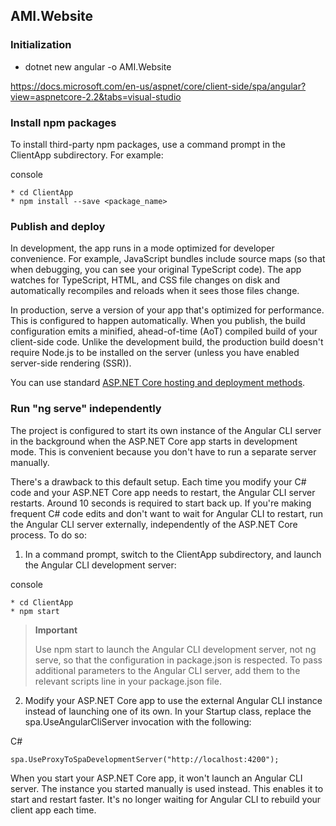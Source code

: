 ## AMI.Website

### Initialization

* dotnet new angular -o AMI.Website

https://docs.microsoft.com/en-us/aspnet/core/client-side/spa/angular?view=aspnetcore-2.2&tabs=visual-studio

### Install npm packages

To install third-party npm packages, use a command prompt in the ClientApp subdirectory. For example:

console
```
* cd ClientApp
* npm install --save <package_name>
```

### Publish and deploy

In development, the app runs in a mode optimized for developer convenience. 
For example, JavaScript bundles include source maps (so that when debugging, you can see your original TypeScript code). 
The app watches for TypeScript, HTML, and CSS file changes on disk and automatically recompiles and reloads when it sees those files change.

In production, serve a version of your app that's optimized for performance. 
This is configured to happen automatically. 
When you publish, the build configuration emits a minified, ahead-of-time (AoT) compiled build of your client-side code. 
Unlike the development build, the production build doesn't require Node.js to be installed on the server (unless you have enabled server-side rendering (SSR)).

You can use standard [ASP.NET Core hosting and deployment methods](https://docs.microsoft.com/en-us/aspnet/core/host-and-deploy/index?view=aspnetcore-2.2).

### Run "ng serve" independently

The project is configured to start its own instance of the Angular CLI server in the background when the ASP.NET Core app starts in development mode. 
This is convenient because you don't have to run a separate server manually.

There's a drawback to this default setup. Each time you modify your C# code and your ASP.NET Core app needs to restart, the Angular CLI server restarts. 
Around 10 seconds is required to start back up. 
If you're making frequent C# code edits and don't want to wait for Angular CLI to restart, run the Angular CLI server externally, independently of the ASP.NET Core process. 
To do so:

1. In a command prompt, switch to the ClientApp subdirectory, and launch the Angular CLI development server:

console 
```
* cd ClientApp
* npm start
```

> **Important**
> 
> Use npm start to launch the Angular CLI development server, not ng serve, so that the configuration in package.json is respected. 
> To pass additional parameters to the Angular CLI server, add them to the relevant scripts line in your package.json file.

2. Modify your ASP.NET Core app to use the external Angular CLI instance instead of launching one of its own. 
In your Startup class, replace the spa.UseAngularCliServer invocation with the following:

C#
```
spa.UseProxyToSpaDevelopmentServer("http://localhost:4200");
```

When you start your ASP.NET Core app, it won't launch an Angular CLI server. 
The instance you started manually is used instead. 
This enables it to start and restart faster. 
It's no longer waiting for Angular CLI to rebuild your client app each time.

